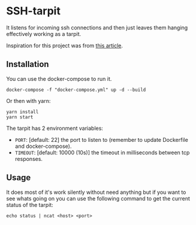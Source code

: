 # SSH-tarpit

It listens for incoming ssh connections and then just leaves them hanging effectively working as a tarpit.

Inspiration for this project was from [this article](https://nullprogram.com/blog/2019/03/22/).

## Installation

You can use the docker-compose to run it.

    docker-compose -f "docker-compose.yml" up -d --build

Or then with yarn:

    yarn install
    yarn start

The tarpit has 2 environment variables:

-   `PORT`: [default: 22] the port to listen to (remember to update Dockerfile and docker-compose).
-   `TIMEOUT`: [default: 10000 (10s)] the timeout in milliseconds between tcp responses.

## Usage

It does most of it's work silently without need anything but if you want to see whats going on you can use the following command to get the current status of the tarpit:

    echo status | ncat <host> <port>
